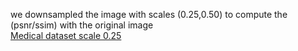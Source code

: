 we downsampled the image with scales (0.25,0.50) to compute the (psnr/ssim) with the original image<br/> 
[Medical dataset scale 0.25 ](https://drive.google.com/drive/u/0/folders/12skggkHI9GscMQrF-XengGiRGEAVz1g_)
